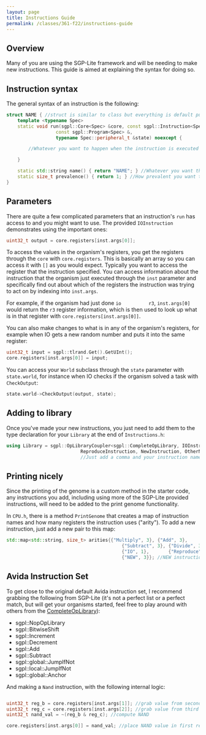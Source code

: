 ```yaml
---
layout: page
title: Instructions Guide
permalink: /classes/361-f22/instructions-guide
---
```


## Overview
Many of you are using the SGP-Lite framework and will be needing to make new instructions. This guide is aimed at explaining the syntax for doing so.

## Instruction syntax
The general syntax of an instruction is the following:

```cpp
struct NAME { //struct is similar to class but everything is default public
    template <typename Spec>
    static void run(sgpl::Core<Spec> &core, const sgpl::Instruction<Spec> &inst,
                  const sgpl::Program<Spec> &,
                  typename Spec::peripheral_t &state) noexcept {

        //Whatever you want to happen when the instruction is executed by the organism

    }

    static std::string name() { return "NAME"; } //Whatever you want the human readable name to be
    static size_t prevalence() { return 1; } //How prevalent you want this instruction to be relative to others, 1 is a good value
}
```

## Parameters
There are quite a few complicated parameters that an instruction's `run` has access to and you might want to use. The provided `IOInstruction` demonstrates using the important ones:

```cpp
uint32_t output = core.registers[inst.args[0]];
```

To access the values in the organism's registers, you get the registers through the `core` with `core.registers`. This is basically an array so you can access it with `[]` as you would expect.
Typically you want to access the register that the instruction specified. 
You can access information about the instruction that the organism just executed through the `inst` parameter and specifically find out about which of the registers the instruction was trying to act on by indexing into `inst.args`.

For example, if the organism had just done `io          r3`, `inst.args[0]` would return the `r3` register information, which is then used to look up what is in that register with `core.registers[inst.args[0]]`.

You can also make changes to what is in any of the organism's registers, for example when IO gets a new random number and puts it into the same register:

```cpp
uint32_t input = sgpl::tlrand.Get().GetUInt();
core.registers[inst.args[0]] = input;
```

You can access your `World` subclass through the `state` parameter with `state.world`, for instance when IO checks if the organism solved a task with `CheckOutput`: 

```cpp
state.world->CheckOutput(output, state);
```

## Adding to library
Once you've made your new instructions, you just need to add them to the type declaration for your `Library` at the end of `Instructions.h`:

```cpp
using Library = sgpl::OpLibraryCoupler<sgpl::CompleteOpLibrary, IOInstruction,
                           ReproduceInstruction, NewInstruction, OtherNewInstruction>;
                           //Just add a comma and your instruction name with the <>
```

## Printing nicely
Since the printing of the genome is a custom method in the starter code, any instructions you add, including using more of the SGP-Lite provided instructions, will need to be added to the print genome functionality.

In `CPU.h`, there is a method `PrintGenome` that creates a map of instruction names and how many registers the instruction uses ("arity"). To add a new instruction, just add a new pair to this map:

```cpp
std::map<std::string, size_t> arities{{"Multiply", 3}, {"Add", 3},
                                          {"Subtract", 3}, {"Divide", 3},
                                          {"IO", 1},       {"Reproduce", 0}, 
                                          {"NEW", 3}}; //NEW instruction uses 3 registers
```

## Avida Instruction Set
To get close to the original default Avida instruction set, I recommend grabbing the following from SGP-Lite (it's not a perfect list or a perfect match, but will get your organisms started, feel free to play around with others from the [CompleteOpLibrary](https://github.com/mmore500/signalgp-lite/blob/master/include/sgpl/library/prefab/CompleteOpLibrary.hpp)):

* sgpl::NopOpLibrary
* sgpl::BitwiseShift
* sgpl::Increment
* sgpl::Decrement
* sgpl::Add
* sgpl::Subtract
* sgpl::global::JumpIfNot
* sgpl::local::JumpIfNot
* sgpl::global::Anchor

And making a `Nand` instruction, with the following internal logic:

```cpp

uint32_t reg_b = core.registers[inst.args[1]]; //grab value from second register
uint32_t reg_c = core.registers[inst.args[2]]; //grab value from third register
uint32_t nand_val = ~(reg_b & reg_c); //compute NAND

core.registers[inst.args[0]] = nand_val; //place NAND value in first register